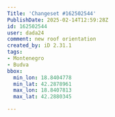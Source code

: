 ```yaml
---
Title: 'Changeset #162502544'
PublishDate: 2025-02-14T12:59:28Z
id: 162502544
user: dada24
comment: new roof orientation
created_by: iD 2.31.1
tags:
- Montenegro
- Budva
bbox:
  min_lon: 18.8404778
  min_lat: 42.2878961
  max_lon: 18.8407813
  max_lat: 42.2880345

---
```

